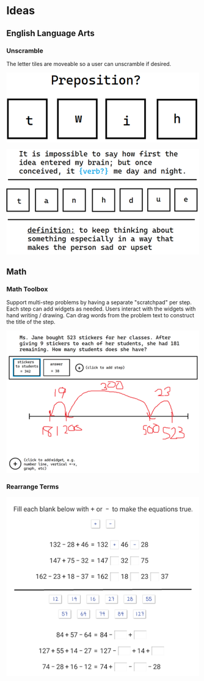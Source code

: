 # Ideas

## English Language Arts

### Unscramble
The letter tiles are moveable so a user can unscramble if desired.

![example 1](/images/ela_unscramble_preposition.png)

![example 2](/images/ela_unscramble_sentence.png)

## Math

### Math Toolbox
Support multi-step problems by having a separate "scratchpad" per step. Each step can add widgets as needed. Users interact with the widgets with hand writing / drawing.  Can drag words from the problem text to construct the title of the step.

![example](/images/math_toolbox.png)

### Rearrange Terms

![example](/images/math_rearrange_terms.png)